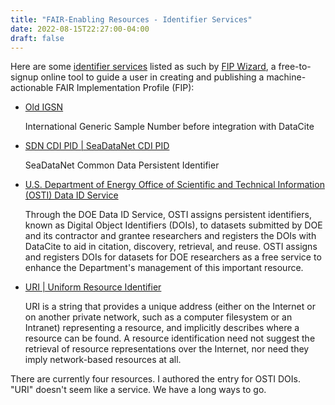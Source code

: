 ```yaml
---
title: "FAIR-Enabling Resources - Identifier Services"
date: 2022-08-15T22:27:00-04:00
draft: false
---
```


Here are some [identifier services](https://w3id.org/fair/fip/terms/Identifier-service) listed as
such by [FIP Wizard]( <https://fip-wizard.ds-wizard.org>), a free-to-signup online tool to guide a
user in creating and publishing a machine-actionable FAIR Implementation Profile (FIP):

- [Old IGSN](http://purl.org/np/RAVZO6G2woBMry9K9sl-4YurlGM4x6GREjnWLhef-5TTk#IGSN)

  International Generic Sample Number before integration with DataCite


- [SDN CDI PID | SeaDataNet CDI PID](http://purl.org/np/RAk5umcWPZegtZTBJACkE9CDap7KNwSgR8umS3SnuvW2A#SDN_CDI_PID)

  SeaDataNet Common Data Persistent Identifier


- [U.S. Department of Energy Office of Scientific and Technical Information (OSTI) Data ID Service](http://purl.org/np/RAyIQx7rn1CDYgTqRlSbsZY0yQz46VxRzSgfMp138QInM#OSTI-DOI)

  Through the DOE Data ID Service, OSTI assigns persistent identifiers, known as Digital Object Identifiers (DOIs), to datasets submitted by DOE and its contractor and grantee researchers and registers the DOIs with DataCite to aid in citation, discovery, retrieval, and reuse.  OSTI assigns and registers DOIs for datasets for DOE researchers as a free service to enhance the Department's management of this important resource.


- [URI | Uniform Resource Identifier](http://purl.org/np/RA5-OsT0-sjRbcoFEGfOzkrcFtExipMRmoLErzg5QWL7c#URI)

  URI is a string that provides a unique address (either on the Internet or on another private network, such as a computer filesystem or an Intranet) representing a resource, and implicitly describes where a resource can be found. A resource identification need not suggest the retrieval of resource representations over the Internet, nor need they imply network-based resources at all.

There are currently four resources. I authored the entry for OSTI DOIs. "URI" doesn't seem like a
service. We have a long ways to go.